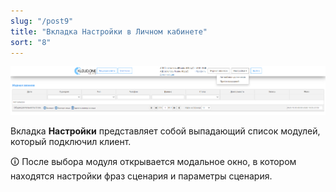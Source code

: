 ```yaml
---
slug: "/post9"
title: "Вкладка Настройки в Личном кабинете"
sort: "8"
---
```


![Картинка](./images/common_settings_main.png "Выпадающий список модулей АД и АППС")

Вкладка **Настройки** представляет собой выпадающий список модулей, который подключил клиент.

🛈 После выбора модуля открывается модальное окно, в котором находятся настройки фраз сценария и параметры сценария.